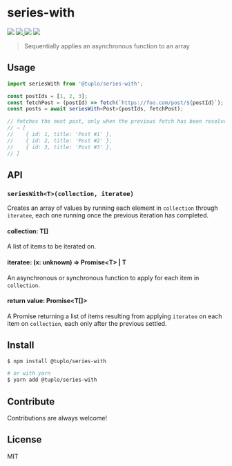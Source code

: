 # series-with

<p>
  <img src="https://img.shields.io/npm/v/@tuplo/series-with">
  <a href="https://codecov.io/gh/tuplo/series-with">
    <img src="https://codecov.io/gh/tuplo/series-with/branch/main/graph/badge.svg?token=82MK1TBX2I"/>
  </a>
  <img src="https://github.com/tuplo/series-with/workflows/Build/badge.svg">
  <img src="https://david-dm.org/tuplo/series-with.svg">
</p>

> Sequentially applies an asynchronous function to an array

## Usage

```typescript
import seriesWith from '@tuplo/series-with';

const postIds = [1, 2, 3];
const fetchPost = (postId) => fetch(`https://foo.com/post/${postId}`);
const posts = await seriesWith<Post>(postIds, fetchPost);

// fetches the next post, only when the previous fetch has been resolved
// → [
//    { id: 1, title: 'Post #1' },
//    { id: 2, title: 'Post #2' },
//    { id: 3, title: 'Post #3' },
// ]
```

## API

### `seriesWith<T>(collection, iteratee)`

Creates an array of values by running each element in `collection` through `iteratee`, each one running once the previous iteration has completed.

#### collection: T[]

A list of items to be iterated on.

#### iteratee: (x: unknown) => Promise&lt;T&gt; | T

An asynchronous or synchronous function to apply for each item in `collection`.

#### return value: Promise&lt;T[]&gt;

A Promise returning a list of items resulting from applying `iteratee` on each item on `collection`, each only after the previous settled.

## Install

```bash
$ npm install @tuplo/series-with

# or with yarn
$ yarn add @tuplo/series-with
```

## Contribute

Contributions are always welcome!

## License

MIT
